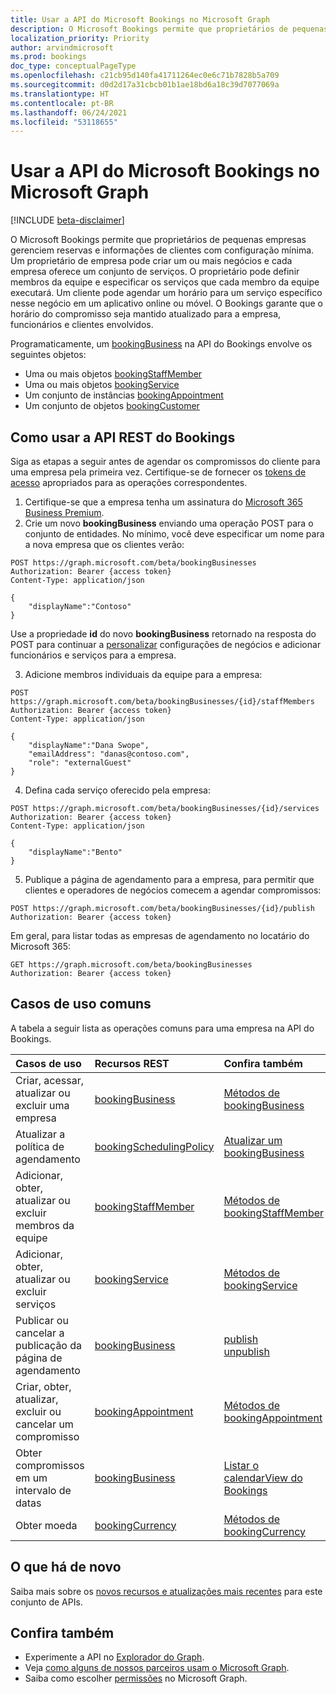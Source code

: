 ```yaml
---
title: Usar a API do Microsoft Bookings no Microsoft Graph
description: O Microsoft Bookings permite que proprietários de pequenas empresas gerenciem reservas e informações de clientes com configuração mínima.
localization_priority: Priority
author: arvindmicrosoft
ms.prod: bookings
doc_type: conceptualPageType
ms.openlocfilehash: c21cb95d140fa41711264ec0e6c71b7828b5a709
ms.sourcegitcommit: d0d2d17a31cbcb01b1ae18bd6a18c39d7077069a
ms.translationtype: HT
ms.contentlocale: pt-BR
ms.lasthandoff: 06/24/2021
ms.locfileid: "53118655"
---
```

# <a name="use-the-microsoft-bookings-api-in-microsoft-graph"></a>Usar a API do Microsoft Bookings no Microsoft Graph

[!INCLUDE [beta-disclaimer](../../includes/beta-disclaimer.md)]
 
O Microsoft Bookings permite que proprietários de pequenas empresas gerenciem reservas e informações de clientes com configuração mínima. Um proprietário de empresa pode criar um ou mais negócios e cada empresa oferece um conjunto de serviços. O proprietário pode definir membros da equipe e especificar os serviços que cada membro da equipe executará. Um cliente pode agendar um horário para um serviço específico nesse negócio em um aplicativo online ou móvel. O Bookings garante que o horário do compromisso seja mantido atualizado para a empresa, funcionários e clientes envolvidos.

Programaticamente, um [bookingBusiness](bookingbusiness.md) na API do Bookings envolve os seguintes objetos:
 
- Uma ou mais objetos [bookingStaffMember](bookingstaffmember.md)
- Uma ou mais objetos [bookingService](bookingservice.md)
- Um conjunto de instâncias [bookingAppointment](bookingappointment.md)
- Um conjunto de objetos [bookingCustomer](bookingcustomer.md)

## <a name="using-the-bookings-rest-api"></a>Como usar a API REST do Bookings

Siga as etapas a seguir antes de agendar os compromissos do cliente para uma empresa pela primeira vez. Certifique-se de fornecer os [tokens de acesso](/graph/auth-overview) apropriados para as operações correspondentes.

1. Certifique-se que a empresa tenha um assinatura do [Microsoft 365 Business Premium](https://products.office.com/pt-BR/business/office-365-business-premium).
2. Crie um novo **bookingBusiness** enviando uma operação POST para o conjunto de entidades. No mínimo, você deve especificar um nome para a nova empresa que os clientes verão:
<!-- { "blockType": "ignored" } -->
```http
POST https://graph.microsoft.com/beta/bookingBusinesses
Authorization: Bearer {access token}
Content-Type: application/json

{
    "displayName":"Contoso"
}
```
Use a propriedade **id** do novo **bookingBusiness** retornado na resposta do POST para continuar a [personalizar](../api/bookingbusiness-update.md) configurações de negócios e adicionar funcionários e serviços para a empresa.

3. Adicione membros individuais da equipe para a empresa:
<!-- { "blockType": "ignored" } -->
```http
POST https://graph.microsoft.com/beta/bookingBusinesses/{id}/staffMembers
Authorization: Bearer {access token}
Content-Type: application/json

{
    "displayName":"Dana Swope",
    "emailAddress": "danas@contoso.com",
    "role": "externalGuest"
}
```
4. Defina cada serviço oferecido pela empresa:
<!-- { "blockType": "ignored" } -->
```http
POST https://graph.microsoft.com/beta/bookingBusinesses/{id}/services
Authorization: Bearer {access token}
Content-Type: application/json

{
    "displayName":"Bento"
}
```
5. Publique a página de agendamento para a empresa, para permitir que clientes e operadores de negócios comecem a agendar compromissos:
<!-- { "blockType": "ignored" } -->
```http
POST https://graph.microsoft.com/beta/bookingBusinesses/{id}/publish
Authorization: Bearer {access token}
```

Em geral, para listar todas as empresas de agendamento no locatário do Microsoft 365:
<!-- { "blockType": "ignored" } -->
```http
GET https://graph.microsoft.com/beta/bookingBusinesses
Authorization: Bearer {access token}
```

## <a name="common-use-cases"></a>Casos de uso comuns 

A tabela a seguir lista as operações comuns para uma empresa na API do Bookings.

| Casos de uso        | Recursos REST | Confira também |
|:---------------|:--------|:----------|
| Criar, acessar, atualizar ou excluir uma empresa | [bookingBusiness](bookingbusiness.md) | [Métodos de bookingBusiness](bookingbusiness.md#methods) |
| Atualizar a política de agendamento | [bookingSchedulingPolicy](bookingschedulingpolicy.md) | [Atualizar um bookingBusiness](../api/bookingbusiness-update.md) |
| Adicionar, obter, atualizar ou excluir membros da equipe | [bookingStaffMember](bookingstaffmember.md) | [Métodos de bookingStaffMember](bookingstaffmember.md#methods)  |
| Adicionar, obter, atualizar ou excluir serviços | [bookingService](bookingservice.md) | [Métodos de bookingService](bookingservice.md#methods)  |
| Publicar ou cancelar a publicação da página de agendamento | [bookingBusiness](bookingbusiness.md) | [publish](../api/bookingbusiness-publish.md) <br> [unpublish](../api/bookingbusiness-unpublish.md) |
| Criar, obter, atualizar, excluir ou cancelar um compromisso | [bookingAppointment](bookingappointment.md) | [Métodos de bookingAppointment](bookingappointment.md#methods)  |
| Obter compromissos em um intervalo de datas | [bookingBusiness](bookingbusiness.md) | [Listar o calendarView do Bookings](../api/bookingbusiness-list-calendarview.md) |
| Obter moeda | [bookingCurrency](bookingcurrency.md) | [Métodos de bookingCurrency](bookingcurrency.md#methods) |

## <a name="whats-new"></a>O que há de novo
Saiba mais sobre os [novos recursos e atualizações mais recentes](/graph/whats-new-overview) para este conjunto de APIs.

## <a name="see-also"></a>Confira também

- Experimente a API no [Explorador do Graph](https://developer.microsoft.com/graph/graph-explorer).
- Veja [como alguns de nossos parceiros usam o Microsoft Graph](https://developer.microsoft.com/graph/partners).
- Saiba como escolher [permissões](/graph/permissions-reference) no Microsoft Graph.


